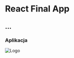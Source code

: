 # React Final App

## ...

### Aplikacja

<img alt="Logo" src="http://maciejf.pl/reactApp/login.gif" style="max-width:100%;">
